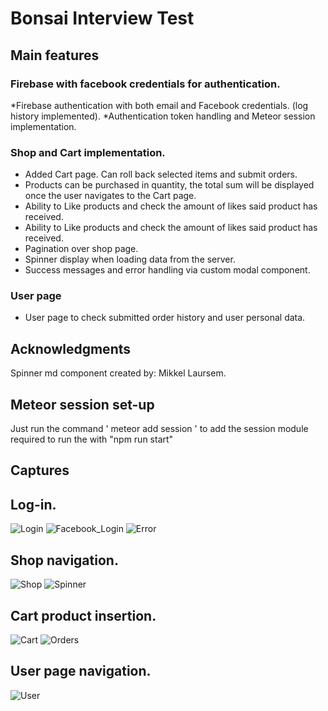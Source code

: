 # Bonsai Interview Test

## Main features

### Firebase with facebook credentials for authentication.

*Firebase authentication with both email and Facebook credentials. (log history implemented).
*Authentication token handling and Meteor session implementation.

### Shop and Cart implementation.

* Added Cart page. Can roll back selected items and submit orders.
* Products can be purchased in quantity, the total sum will be displayed once the user navigates to the Cart page.
* Ability to Like products and check the amount of likes said product has received.
* Ability to Like products and check the amount of likes said product has received.
* Pagination over shop page.
* Spinner display when loading data from the server.
* Success messages and error handling via custom modal component.

### User page
* User page to check submitted order history and user personal data.

## Acknowledgments

Spinner md component created by:
Mikkel Laursem.

## Meteor session set-up
Just run the command ' meteor add session ' to add the session module required to run the with "npm run start"

## Captures

## Log-in.
![Login](https://raw.githubusercontent.com/UlisesFS-ISC/interview-test/interview_UlisesFS/docs/logIn.gif)
![Facebook_Login](https://raw.githubusercontent.com/UlisesFS-ISC/interview-test/interview_UlisesFS/docs/facebookLogin.gif)
![Error](https://raw.githubusercontent.com/UlisesFS-ISC/interview-test/interview_UlisesFS/docs/signupError.gif)

## Shop navigation.
![Shop](https://raw.githubusercontent.com/UlisesFS-ISC/interview-test/interview_UlisesFS/docs/shopNav.gif)
![Spinner](https://raw.githubusercontent.com/UlisesFS-ISC/interview-test/interview_UlisesFS/docs/spinner.gif)

## Cart product insertion.
![Cart](https://raw.githubusercontent.com/UlisesFS-ISC/interview-test/interview_UlisesFS/docs/cartNav.gif)
![Orders](https://raw.githubusercontent.com/UlisesFS-ISC/interview-test/interview_UlisesFS/docs/orderPlacement.gif)

## User page navigation.
![User](https://raw.githubusercontent.com/UlisesFS-ISC/interview-test/interview_UlisesFS/docs/userNav.gif)
